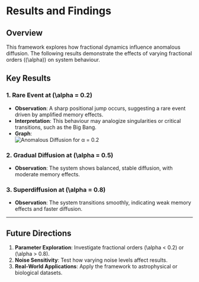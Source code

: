 # Results and Findings

## Overview
This framework explores how fractional dynamics influence anomalous diffusion. The following results demonstrate the effects of varying fractional orders (\(\alpha\)) on system behaviour.

## Key Results

### 1. Rare Event at \(\alpha = 0.2\)
- **Observation**: A sharp positional jump occurs, suggesting a rare event driven by amplified memory effects.
- **Interpretation**: This behaviour may analogize singularities or critical transitions, such as the Big Bang.
- **Graph**:  
  ![Anomalous Diffusion for α = 0.2](../Anomalous_Diffusion_with_Memory_Effects.png)

### 2. Gradual Diffusion at \(\alpha = 0.5\)
- **Observation**: The system shows balanced, stable diffusion, with moderate memory effects.

### 3. Superdiffusion at \(\alpha = 0.8\)
- **Observation**: The system transitions smoothly, indicating weak memory effects and faster diffusion.

---

## Future Directions
1. **Parameter Exploration**: Investigate fractional orders \(\alpha < 0.2\) or \(\alpha > 0.8\).
2. **Noise Sensitivity**: Test how varying noise levels affect results.
3. **Real-World Applications**: Apply the framework to astrophysical or biological datasets.

